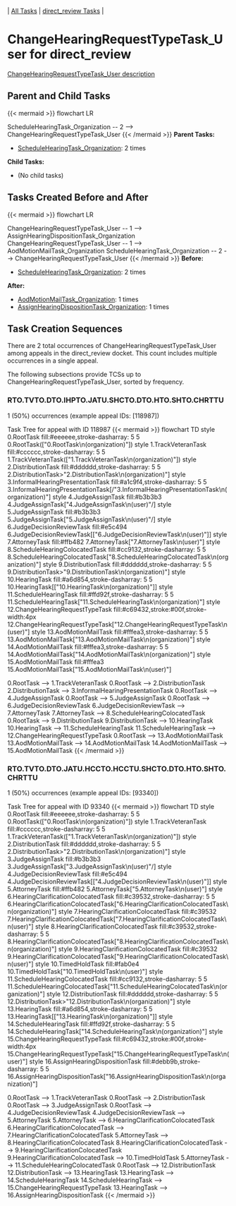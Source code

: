 ---
---
<!-- DO NOT EDIT THIS FILE.  This file is autogenerated. -->
| [All Tasks](../alltasks.md) | [direct_review Tasks](tasklist.md) |

# ChangeHearingRequestTypeTask_User for direct_review

[ChangeHearingRequestTypeTask_User description](../task_descr/ChangeHearingRequestTypeTask_User.md)

## Parent and Child Tasks

{{< mermaid >}}
flowchart LR

ScheduleHearingTask_Organization -- 2 --> ChangeHearingRequestTypeTask_User
{{< /mermaid >}}
**Parent Tasks:**

   * [ScheduleHearingTask_Organization](ScheduleHearingTask_Organization.md): 2 times

**Child Tasks:**

   * (No child tasks)

## Tasks Created Before and After

{{< mermaid >}}
flowchart LR

ChangeHearingRequestTypeTask_User -- 1 --> AssignHearingDispositionTask_Organization
ChangeHearingRequestTypeTask_User -- 1 --> AodMotionMailTask_Organization
ScheduleHearingTask_Organization -- 2 --> ChangeHearingRequestTypeTask_User
{{< /mermaid >}}
**Before:**

   * [ScheduleHearingTask_Organization](ScheduleHearingTask_Organization.md): 2 times

**After:**

   * [AodMotionMailTask_Organization](AodMotionMailTask_Organization.md): 1 times
   * [AssignHearingDispositionTask_Organization](AssignHearingDispositionTask_Organization.md): 1 times

## Task Creation Sequences

There are 2 total occurrences of ChangeHearingRequestTypeTask_User among appeals in the direct_review docket.  This count includes multiple occurrences in a single appeal.

The following subsections provide TCSs up to ChangeHearingRequestTypeTask_User, sorted by frequency.

### RTO.TVTO.DTO.IHPTO.JATU.SHCTO.DTO.HTO.SHTO.CHRTTU

1 (50%) occurrences (example appeal IDs: [118987])

Task Tree for appeal with ID 118987
{{< mermaid >}}
flowchart TD
style 0.RootTask fill:#eeeeee,stroke-dasharray: 5 5
  0.RootTask(["0.RootTask\n(organization)"])
style 1.TrackVeteranTask fill:#cccccc,stroke-dasharray: 5 5
  1.TrackVeteranTask(["1.TrackVeteranTask\n(organization)"])
style 2.DistributionTask fill:#dddddd,stroke-dasharray: 5 5
  2.DistributionTask>"2.DistributionTask\n(organization)"]
style 3.InformalHearingPresentationTask fill:#a1c9f4,stroke-dasharray: 5 5
  3.InformalHearingPresentationTask[/"3.InformalHearingPresentationTask\n(organization)"\]
style 4.JudgeAssignTask fill:#b3b3b3
  4.JudgeAssignTask[\"4.JudgeAssignTask\n(user)"/]
style 5.JudgeAssignTask fill:#b3b3b3
  5.JudgeAssignTask[\"5.JudgeAssignTask\n(user)"/]
style 6.JudgeDecisionReviewTask fill:#e5c494
  6.JudgeDecisionReviewTask[["6.JudgeDecisionReviewTask\n(user)"]]
style 7.AttorneyTask fill:#ffb482
  7.AttorneyTask["7.AttorneyTask\n(user)"]
style 8.ScheduleHearingColocatedTask fill:#cc9132,stroke-dasharray: 5 5
  8.ScheduleHearingColocatedTask["8.ScheduleHearingColocatedTask\n(organization)"]
style 9.DistributionTask fill:#dddddd,stroke-dasharray: 5 5
  9.DistributionTask>"9.DistributionTask\n(organization)"]
style 10.HearingTask fill:#a6d854,stroke-dasharray: 5 5
  10.HearingTask[["10.HearingTask\n(organization)"]]
style 11.ScheduleHearingTask fill:#ffd92f,stroke-dasharray: 5 5
  11.ScheduleHearingTask["11.ScheduleHearingTask\n(organization)"]
style 12.ChangeHearingRequestTypeTask fill:#c69432,stroke:#00f,stroke-width:4px
  12.ChangeHearingRequestTypeTask["12.ChangeHearingRequestTypeTask\n(user)"]
style 13.AodMotionMailTask fill:#fffea3,stroke-dasharray: 5 5
  13.AodMotionMailTask["13.AodMotionMailTask\n(organization)"]
style 14.AodMotionMailTask fill:#fffea3,stroke-dasharray: 5 5
  14.AodMotionMailTask["14.AodMotionMailTask\n(organization)"]
style 15.AodMotionMailTask fill:#fffea3
  15.AodMotionMailTask["15.AodMotionMailTask\n(user)"]

0.RootTask --> 1.TrackVeteranTask
0.RootTask --> 2.DistributionTask
2.DistributionTask --> 3.InformalHearingPresentationTask
0.RootTask --> 4.JudgeAssignTask
0.RootTask --> 5.JudgeAssignTask
0.RootTask --> 6.JudgeDecisionReviewTask
6.JudgeDecisionReviewTask --> 7.AttorneyTask
7.AttorneyTask --> 8.ScheduleHearingColocatedTask
0.RootTask --> 9.DistributionTask
9.DistributionTask --> 10.HearingTask
10.HearingTask --> 11.ScheduleHearingTask
11.ScheduleHearingTask --> 12.ChangeHearingRequestTypeTask
0.RootTask --> 13.AodMotionMailTask
13.AodMotionMailTask --> 14.AodMotionMailTask
14.AodMotionMailTask --> 15.AodMotionMailTask
{{< /mermaid >}}


### RTO.TVTO.DTO.JATU.HCCTO.HCCTU.SHCTO.DTO.HTO.SHTO.CHRTTU

1 (50%) occurrences (example appeal IDs: [93340])

Task Tree for appeal with ID 93340
{{< mermaid >}}
flowchart TD
style 0.RootTask fill:#eeeeee,stroke-dasharray: 5 5
  0.RootTask(["0.RootTask\n(organization)"])
style 1.TrackVeteranTask fill:#cccccc,stroke-dasharray: 5 5
  1.TrackVeteranTask(["1.TrackVeteranTask\n(organization)"])
style 2.DistributionTask fill:#dddddd,stroke-dasharray: 5 5
  2.DistributionTask>"2.DistributionTask\n(organization)"]
style 3.JudgeAssignTask fill:#b3b3b3
  3.JudgeAssignTask[\"3.JudgeAssignTask\n(user)"/]
style 4.JudgeDecisionReviewTask fill:#e5c494
  4.JudgeDecisionReviewTask[["4.JudgeDecisionReviewTask\n(user)"]]
style 5.AttorneyTask fill:#ffb482
  5.AttorneyTask["5.AttorneyTask\n(user)"]
style 6.HearingClarificationColocatedTask fill:#c39532,stroke-dasharray: 5 5
  6.HearingClarificationColocatedTask["6.HearingClarificationColocatedTask\n(organization)"]
style 7.HearingClarificationColocatedTask fill:#c39532
  7.HearingClarificationColocatedTask["7.HearingClarificationColocatedTask\n(user)"]
style 8.HearingClarificationColocatedTask fill:#c39532,stroke-dasharray: 5 5
  8.HearingClarificationColocatedTask["8.HearingClarificationColocatedTask\n(organization)"]
style 9.HearingClarificationColocatedTask fill:#c39532
  9.HearingClarificationColocatedTask["9.HearingClarificationColocatedTask\n(user)"]
style 10.TimedHoldTask fill:#fab0e4
  10.TimedHoldTask["10.TimedHoldTask\n(user)"]
style 11.ScheduleHearingColocatedTask fill:#cc9132,stroke-dasharray: 5 5
  11.ScheduleHearingColocatedTask["11.ScheduleHearingColocatedTask\n(organization)"]
style 12.DistributionTask fill:#dddddd,stroke-dasharray: 5 5
  12.DistributionTask>"12.DistributionTask\n(organization)"]
style 13.HearingTask fill:#a6d854,stroke-dasharray: 5 5
  13.HearingTask[["13.HearingTask\n(organization)"]]
style 14.ScheduleHearingTask fill:#ffd92f,stroke-dasharray: 5 5
  14.ScheduleHearingTask["14.ScheduleHearingTask\n(organization)"]
style 15.ChangeHearingRequestTypeTask fill:#c69432,stroke:#00f,stroke-width:4px
  15.ChangeHearingRequestTypeTask["15.ChangeHearingRequestTypeTask\n(user)"]
style 16.AssignHearingDispositionTask fill:#debb9b,stroke-dasharray: 5 5
  16.AssignHearingDispositionTask["16.AssignHearingDispositionTask\n(organization)"]

0.RootTask --> 1.TrackVeteranTask
0.RootTask --> 2.DistributionTask
0.RootTask --> 3.JudgeAssignTask
0.RootTask --> 4.JudgeDecisionReviewTask
4.JudgeDecisionReviewTask --> 5.AttorneyTask
5.AttorneyTask --> 6.HearingClarificationColocatedTask
6.HearingClarificationColocatedTask --> 7.HearingClarificationColocatedTask
5.AttorneyTask --> 8.HearingClarificationColocatedTask
8.HearingClarificationColocatedTask --> 9.HearingClarificationColocatedTask
9.HearingClarificationColocatedTask --> 10.TimedHoldTask
5.AttorneyTask --> 11.ScheduleHearingColocatedTask
0.RootTask --> 12.DistributionTask
12.DistributionTask --> 13.HearingTask
13.HearingTask --> 14.ScheduleHearingTask
14.ScheduleHearingTask --> 15.ChangeHearingRequestTypeTask
13.HearingTask --> 16.AssignHearingDispositionTask
{{< /mermaid >}}


